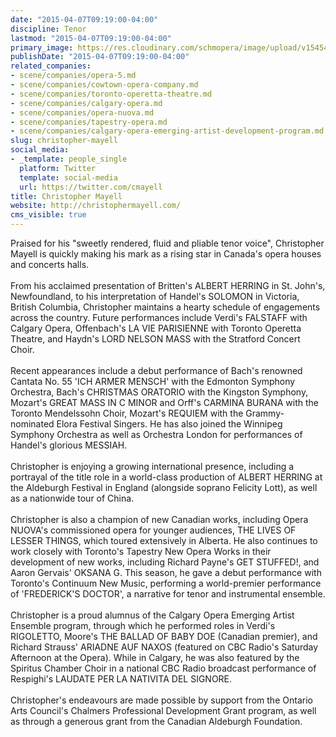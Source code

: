 ```yaml
---
date: "2015-04-07T09:19:00-04:00"
discipline: Tenor
lastmod: "2015-04-07T09:19:00-04:00"
primary_image: https://res.cloudinary.com/schmopera/image/upload/v1545409169/media/webhook-uploads/1428412595288/ChristopherMayellHeadshot-emailable_Fotor.jpg.jpg
publishDate: "2015-04-07T09:19:00-04:00"
related_companies:
- scene/companies/opera-5.md
- scene/companies/cowtown-opera-company.md
- scene/companies/toronto-operetta-theatre.md
- scene/companies/calgary-opera.md
- scene/companies/opera-nuova.md
- scene/companies/tapestry-opera.md
- scene/companies/calgary-opera-emerging-artist-development-program.md
slug: christopher-mayell
social_media:
- _template: people_single
  platform: Twitter
  template: social-media
  url: https://twitter.com/cmayell
title: Christopher Mayell
website: http://christophermayell.com/
cms_visible: true
---
```


<p>
	Praised for his "sweetly rendered, fluid and pliable tenor voice", Christopher Mayell is quickly making his mark as a rising star in Canada's opera houses and concerts halls. <br>
	<br>
	From his acclaimed presentation of Britten's ALBERT HERRING in St. John's, Newfoundland, to his interpretation of Handel's SOLOMON in Victoria, British Columbia, Christopher maintains a hearty schedule of engagements across the country. Future performances include Verdi's FALSTAFF with Calgary Opera, Offenbach's LA VIE PARISIENNE with Toronto Operetta Theatre, and Haydn's LORD NELSON MASS with the Stratford Concert Choir. <br>
	<br>
	Recent appearances include a debut performance of Bach's renowned Cantata No. 55 'ICH ARMER MENSCH' with the Edmonton Symphony Orchestra, Bach's CHRISTMAS ORATORIO with the Kingston Symphony, Mozart's GREAT MASS IN C MINOR and Orff's CARMINA BURANA with the Toronto Mendelssohn Choir, Mozart's REQUIEM with the Grammy-nominated Elora Festival Singers. He has also joined the Winnipeg Symphony Orchestra as well as Orchestra London for performances of Handel's glorious MESSIAH. <br>
	<br>
	Christopher is enjoying a growing international presence, including a portrayal of the title role in a world-class production of ALBERT HERRING at the Aldeburgh Festival in England (alongside soprano Felicity Lott), as well as a nationwide tour of China. <br>
	<br>
	Christopher is also a champion of new Canadian works, including Opera NUOVA's commissioned opera for younger audiences, THE LIVES OF LESSER THINGS, which toured extensively in Alberta. He also continues to work closely with Toronto's Tapestry New Opera Works in their development of new works, including Richard Payne's GET STUFFED!, and Aaron Gervais' OKSANA G. This season, he gave a debut performance with Toronto's Continuum New Music, performing a world-premier performance of 'FREDERICK'S DOCTOR', a narrative for tenor and instrumental ensemble. <br>
	<br>
	Christopher is a proud alumnus of the Calgary Opera Emerging Artist Ensemble program, through which he performed roles in Verdi's RIGOLETTO, Moore's THE BALLAD OF BABY DOE (Canadian premier), and Richard Strauss' ARIADNE AUF NAXOS (featured on CBC Radio's Saturday Afternoon at the Opera). While in Calgary, he was also featured by the Spiritus Chamber Choir in a national CBC Radio broadcast performance of Respighi's LAUDATE PER LA NATIVITA DEL SIGNORE. <br>
	<br>
	Christopher's endeavours are made possible by support from the Ontario Arts Council's Chalmers Professional Development Grant program, as well as through a generous grant from the Canadian Aldeburgh Foundation.<br>
</p>
